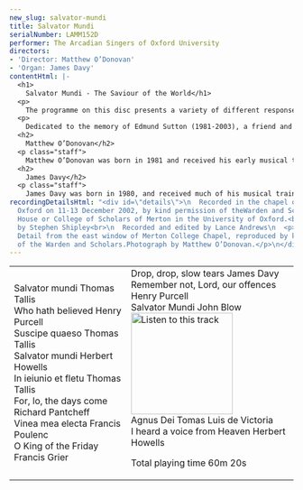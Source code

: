 ```yaml
---
new_slug: salvator-mundi
title: Salvator Mundi
serialNumber: LAMM152D
performer: The Arcadian Singers of Oxford University
directors:
- 'Director: Matthew O’Donovan'
- 'Organ: James Davy'
contentHtml: |-
  <h1>
    Salvator Mundi - The Saviour of the World</h1>
  <p>
    The programme on this disc presents a variety of different responses to – and meditations on – the passion of Jesus Christ. While some of the texts set here see the redemption of mankind from an Old Testament prophetic viewpoint, others are inspired very directly by the events and even the images of the Lord’s Passion; others again are more broadly penitential, linked to the theme of the Passion simply by the centrality of the Cross to the Christian doctrine of forgiveness and salvation. The text of the Salvator mundi draws all these approaches together around this central theme, bringing together the cry of the church for forgiveness with this focus on the crucifixion.</p>
  <p>
    Dedicated to the memory of Edmund Sutton (1981-2003), a friend and member of the choir from 2001.</p>
  <h2>
    Matthew O’Donovan</h2>
  <p class="staff">
    Matthew O’Donovan was born in 1981 and received his early musical training as a chorister at St. Giles’ Church, Oxford and then as a music scholar at Abingdon School. After leaving school he spent a year as Organ Scholar at Southwell Minster in Nottinghamshire, before returning to Oxford in October 2000 where he is soon to complete a degree in music and is organ scholar of Merton College. Matthew was appointed conductor of the Arcadian Singers in April 2001. Under his direction the choir have performed in and out of Oxford, broadcast on BBC Radio 3, and made two recordings. In recent years Matthew has also been a regular choir trainer on the Oxford RSCM chorister courses. He sang in the Schola Cantorum of Oxford for two years and performs regularly with the early music vocal ensemble Stile Antico. As an accompanist and continuo player he has worked with various groups including the Schola Cantorum, Oxford Pro Musica Singers, Voces Angelicae, and the Cathedral Chamber Choir. In 2002 he accompanied the annual RSCM diocesan choirs festival. He is an Associate of the Royal College of Organists and studies the organ with David Goode. He is still manic about DIY.</p>
  <h2>
    James Davy</h2>
  <p class="staff">
    James Davy was born in 1980, and received much of his musical training as a Chorister at Southwell Minster, and subsequently as Organ Scholar of Portsmouth and Durham Cathedrals successively (the latter while reading for a music degree at the University of Durham). As an accompanist, he has worked with a number of choirs including the Arcadians, with whom he participated in the recording of Jubilate Agno, and a live broadcast of Choral Evensong on Radio 3 in August 2002. He is an Associate of the Royal College of Organists and continues his organ studies with James Lancelot. Composition is a spare-time activity, but one that he very much enjoys, and he has written for the Chapel Choir of University College, Durham; Durham University Chamber Choir, and for the Arcadians, for whom this will be his second work.</p>
recordingDetailsHtml: "<div id=\"details\">\n  Recorded in the chapel of Merton College,
  Oxford on 11-13 December 2002, by kind permission of theWarden and Scholars of the
  House or College of Scholars of Merton in the University of Oxford.<br>\n  Produced
  by Stephen Shipley<br>\n  Recorded and edited by Lance Andrews\n  <p>\t\tCover illustration:
  Detail from the east window of Merton College Chapel, reproduced by kind permission
  of the Warden and Scholars.Photograph by Matthew O’Donovan.</p>\n</div>"
---
```


<table class="tracktable">
  <tbody>
    <tr>
      <td class="column1">
        <span class="trackname">Salvator mundi </span> <span class="composer">Thomas Tallis</span><br>
        <span class="trackname"> Who hath believed</span><span class="composer"> Henry Purcell</span><br>
        <span class="trackname"> Suscipe quaeso </span> <span class="composer">Thomas Tallis</span><br>
        <span class="trackname"> Salvator mundi </span> <span class="composer">Herbert Howells</span><br>
        <span class="trackname"> In ieiunio et fletu </span> <span class="composer">Thomas Tallis</span><br>
        <span class="trackname"> For, lo, the days come </span> <span class="composer">Richard Pantcheff</span><br>
        <span class="trackname"> Vinea mea electa </span> <span class="composer">Francis Poulenc</span><br>
        <span class="trackname"> O King of the Friday</span><span class="composer"> Francis Grier</span>
      </td>
      <td class="column2">
        <span class="trackname">Drop, drop, slow tears </span> <span class="composer">James Davy</span><br>
        <span class="trackname"> Remember not, Lord, our offences </span> <span class="composer">Henry Purcell</span><br>
        <span class="trackname"> Salvator Mundi </span> <span class="composer">John Blow</span><a href="cliplinks/salvator%20.ram"><img alt="Listen to this track" src="/web/20170101001135im_/http://www.lammas.co.uk/images/listen.gif" width="180"></a><br>
        <span class="trackname"> Agnus Dei Tomas</span><span class="composer"> Luis de Victoria</span><br>
        <span class="trackname"> I heard a voice from Heaven </span> <span class="composer">Herbert Howells</span>
        <p>
          <span id="playingtime">Total playing time 60m 20s</span></p>
      </td>
    </tr>
  </tbody>
</table>
